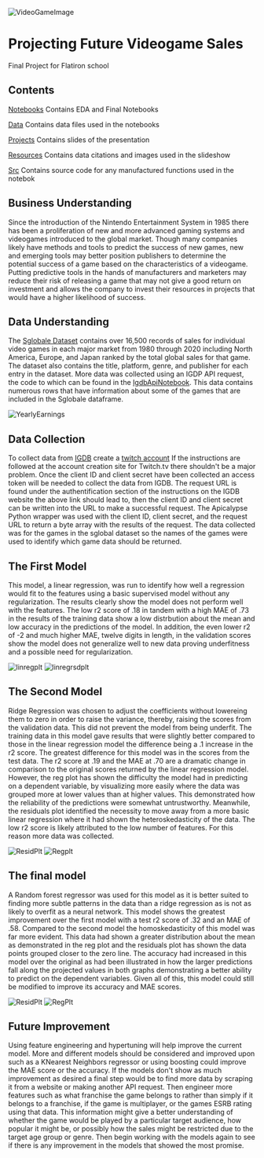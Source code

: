 ![VideoGameImage](https://github.com/RCKettel/CapstoneProject/blob/main/Resources/Images/video-game-controllers.jpg)

# Projecting Future Videogame Sales
Final Project for Flatiron school

## Contents

[Notebooks](https://github.com/RCKettel/CapstoneProject/tree/main/Notebooks)
Contains EDA and Final Notebooks

[Data](https://github.com/RCKettel/CapstoneProject/tree/main/Data)
Contains data files used in the notebooks

[Projects](https://github.com/RCKettel/CapstoneProject/tree/main/Projects)
Contains slides of the presentation 

[Resources](https://github.com/RCKettel/CapstoneProject/tree/main/Resources)
Contains data citations and images used in the slideshow

[Src](https://github.com/RCKettel/CapstoneProject/tree/main/Src)
Contains source code for any manufactured functions used in the notebok

## Business Understanding
Since the introduction of the Nintendo Entertainment System in 1985 there has been a proliferation of new and more advanced gaming systems and videogames introduced to the global market. Though many companies likely have methods and tools to predict the success of new games, new and emerging tools may better position publishers to determine the potential success of a game based on the characteristics of a videogame. Putting predictive tools in the hands of manufacturers and marketers may reduce their risk of releasing a game that may not give a good return on investment and allows the company to invest their resources in projects that would have a higher likelihood of success.

## Data Understanding
The [Sglobale Dataset](https://data.world/julienf/video-games-global-sales-in-volume-1983-2017) contains over 16,500 records of sales for individual video games in each major market from 1980 through 2020 including North America, Europe, and Japan ranked by the total global sales for that game. The dataset also contains the title, platform, genre, and publisher for each entry in the dataset.  More data was collected using an IGDP API request, the code to which can be found in the [IgdbApiNotebook](https://github.com/RCKettel/CapstoneProject/blob/main/Notebooks/IgdbApiNotebook.ipynb).  This data contains numerous rows that have information about some of the games that are included in the Sglobale dataframe.

![YearlyEarnings](https://github.com/RCKettel/CapstoneProject/blob/main/Resources/Images/SalesByYear.png)

## Data Collection
To collect data from [IGDB](https://api-docs.igdb.com/#about) create a [twitch account](https://dev.twitch.tv/login) If the instructions are followed at the account creation site for Twitch.tv there shouldn't be a major problem.  Once the client ID and client secret have been collected an access token will be needed to collect the data from IGDB. The request URL is found under the authentification section of the instructions on the IGDB website the above link should lead to, then the client ID and client secret can be written into the URL to make a successful request.  The Apicalypse Python wrapper was used with the client ID, client secret, and the request URL to return a byte array with the results of the request. The data collected was for the games in the sglobal dataset so the names of the games were used to identify which game data should be returned.

## The First Model
This model, a linear regression, was run to identify how well a regression would fit to the features using a basic supervised model without any regularization.  The results clearly show the model does not perform well with the features.  The low r2 score of .18 in tandem with a high MAE of .73  in the results of the training data show a low distrbution about the mean and low accuracy in the predictions of the model.  In addition, the even lower r2 of -2 and much higher MAE, twelve digits in length, in the validation scores show the model does not generalize well to new data proving underfitness and a possible need for regularization.

![linregplt](https://github.com/RCKettel/CapstoneProject/blob/main/Resources/Images/LinRgRegPlt2.png)
![linregrsdplt](https://github.com/RCKettel/CapstoneProject/blob/main/Resources/Images/LinRgRsdPlt2.png)

## The Second Model
Ridge Regression was chosen to adjust the coefficients without lowereing them to zero in order to raise the variance, thereby, raising the scores from the validation data. This did not prevent the model from being underfit. The training data in this model gave results that were slightly better compared to those in the linear regression model the difference being a .1 increase in the r2 score. The greatest difference for this model was in the scores from the test data. The r2 score at .19 and the MAE at .70 are a dramatic change in comparison to the original scores returned by the linear regression model. However, the reg plot has shown the difficulty the model had in predicting on a dependent variable, by visualizing more easily where the data was grouped more at lower values than at higher values.  This demonstrated how the reliability of the predictions were somewhat untrustworthy. Meanwhile, the residuals plot identified the necessity to move away from a more basic linear regression where it had shown the heteroskedasticity of the data. The low r2 score is likely attributed to the low number of features. For this reason more data was collected.

![ResidPlt](https://github.com/RCKettel/CapstoneProject/blob/main/Resources/Images/RsdlsRdg.png)
![Regplt](https://github.com/RCKettel/CapstoneProject/blob/main/Resources/Images/ActVsProjSlsRdg.png)

## The final model
A Random forest regressor was used for this model as it is better suited to finding more subtle patterns in the data than a ridge regression as is not as likely to overfit as a neural network.  This model shows the greatest improvement over the first model with a test r2 score of .32 and an MAE of .58.  Compared to the second model the homoskedasticity of this model was far more evident. This data had shown a greater distribution about the mean as demonstrated in the reg plot and the residuals plot has shown the data points grouped closer to the zero line.  The accuracy had increased in this model over the original as had been illustrated in how the larger predictions fall along the projected values in both graphs demonstrating a better ability to predict on the dependent variables.  Given all of this, this model could still be modified to improve its accuracy and MAE scores.

![ResidPlt](https://github.com/RCKettel/CapstoneProject/blob/main/Resources/Images/ResidRFR.png)
![RegPlt](https://github.com/RCKettel/CapstoneProject/blob/main/Resources/Images/LinregRFR2.png)

## Future Improvement
Using feature engineering and hypertuning will help improve the current model.  More and different models should be considered and improved upon such as a KNearest Neighbors regressor or using boosting could improve the MAE score or the accuracy.  If the models don't show as much improvement as desired a final step would be to find more data by scraping it from a website or making another API request. Then engineer more features such as what franchise the game belongs to rather than simply if it belongs to a franchise, if the game is multiplayer, or the games ESRB rating using that data.  This information might give a better understanding of whether the game would be played by a particular target audience, how popular it might be, or possibly how the sales might be restricted due to the target age group or genre.  Then begin working with the models again to see if there is any improvement in the models that showed the most promise.
